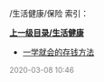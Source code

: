 /生活健康/保险 索引：


**[上一级目录/生活健康](/生活健康/index.md)**

- [一学就会的存钱方法](/生活健康/保险/一学就会的存钱方法.md)


<font size=2 color='grey'> 2020-03-08 10:46 </font>